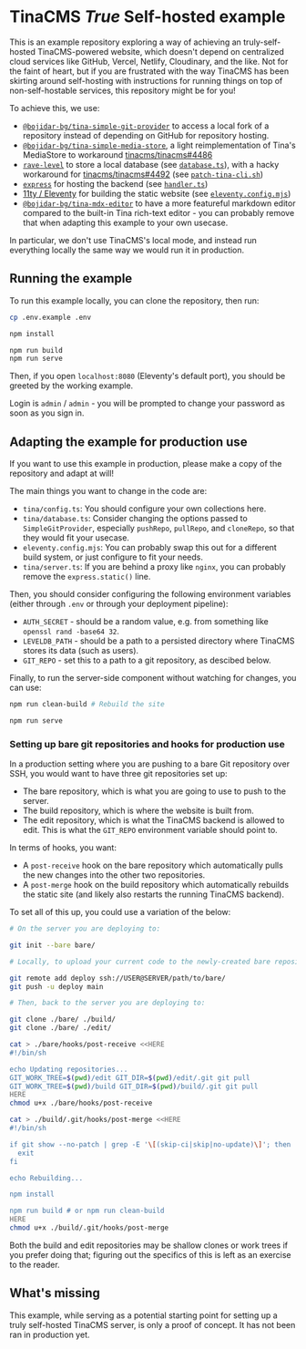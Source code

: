 # TinaCMS *True* Self-hosted example

This is an example repository exploring a way of achieving an truly-self-hosted TinaCMS-powered website, which doesn't depend on centralized cloud services like GitHub, Vercel, Netlify, Cloudinary, and the like. Not for the faint of heart, but if you are frustrated with the way TinaCMS has been skirting around self-hosting with instructions for running things on top of non-self-hostable services, this repository might be for you!

To achieve this, we use:

* [`@bojidar-bg/tina-simple-git-provider`](https://www.npmjs.com/package/@bojidar-bg/tina-simple-git-provider) to access a local fork of a repository instead of depending on GitHub for repository hosting.
* [`@bojidar-bg/tina-simple-media-store`](https://www.npmjs.com/package/@bojidar-bg/tina-simple-media-store), a light reimplementation of Tina's MediaStore to workaround [tinacms/tinacms#4486](https://github.com/tinacms/tinacms/issues/4486)
* [`rave-level`](https://www.npmjs.com/package/rave-level) to store a local database (see [`database.ts`](./tina/database.ts)), with a hacky workaround for [tinacms/tinacms#4492](https://github.com/tinacms/tinacms/issues/4492) (see [`patch-tina-cli.sh`](./patch-tina-cli.sh))
* [`express`](https://expressjs.com/) for hosting the backend (see [`handler.ts`](./tina/handler.ts))
* [11ty / Eleventy](https://www.11ty.dev/) for building the static website (see [`eleventy.config.mjs`](./eleventy.config.mjs))
* [`@bojidar-bg/tina-mdx-editor`](https://www.npmjs.com/package/@bojidar-bg/tina-mdx-editor) to have a more featureful markdown editor compared to the built-in Tina rich-text editor - you can probably remove that when adapting this example to your own usecase.

In particular, we don't use TinaCMS's local mode, and instead run everything locally the same way we would run it in production.

## Running the example

To run this example locally, you can clone the repository, then run:

```bash
cp .env.example .env

npm install

npm run build
npm run serve
```

Then, if you open `localhost:8080` (Eleventy's default port), you should be greeted by the working example.

Login is `admin` / `admin` - you will be prompted to change your password as soon as you sign in.

## Adapting the example for production use

If you want to use this example in production, please make a copy of the repository and adapt at will!

The main things you want to change in the code are:

* `tina/config.ts`: You should configure your own collections here.
* `tina/database.ts`: Consider changing the options passed to `SimpleGitProvider`, especially `pushRepo`, `pullRepo`, and `cloneRepo`, so that they would fit your usecase.
* `eleventy.config.mjs`: You can probably swap this out for a different build system, or just configure to fit your needs.
* `tina/server.ts`: If you are behind a proxy like `nginx`, you can probably remove the `express.static()` line.

Then, you should consider configuring the following environment variables (either through `.env` or through your deployment pipeline):

* `AUTH_SECRET` - should be a random value, e.g. from something like `openssl rand -base64 32`.
* `LEVELDB_PATH` - should be a path to a persisted directory where TinaCMS stores its data (such as users).
* `GIT_REPO` - set this to a path to a git repository, as descibed below.

Finally, to run the server-side component without watching for changes, you can use:

```bash
npm run clean-build # Rebuild the site

npm run serve
```

### Setting up bare git repositories and hooks for production use

In a production setting where you are pushing to a bare Git repository over SSH, you would want to have three git repositories set up:

* The bare repository, which is what you are going to use to push to the server.
* The build repository, which is where the website is built from.
* The edit repository, which is what the TinaCMS backend is allowed to edit. This is what the `GIT_REPO` environment variable should point to.

In terms of hooks, you want:
* A `post-receive` hook on the bare repository which automatically pulls the new changes into the other two repositories.
* A `post-merge` hook on the build repository which automatically rebuilds the static site (and likely also restarts the running TinaCMS backend).

To set all of this up, you could use a variation of the below:

```bash
# On the server you are deploying to:

git init --bare bare/

# Locally, to upload your current code to the newly-created bare repository:

git remote add deploy ssh://USER@SERVER/path/to/bare/
git push -u deploy main

# Then, back to the server you are deploying to:

git clone ./bare/ ./build/
git clone ./bare/ ./edit/

cat > ./bare/hooks/post-receive <<HERE
#!/bin/sh

echo Updating repositories...
GIT_WORK_TREE=$(pwd)/edit GIT_DIR=$(pwd)/edit/.git git pull
GIT_WORK_TREE=$(pwd)/build GIT_DIR=$(pwd)/build/.git git pull
HERE
chmod u+x ./bare/hooks/post-receive

cat > ./build/.git/hooks/post-merge <<HERE
#!/bin/sh

if git show --no-patch | grep -E '\[(skip-ci|skip|no-update)\]'; then
  exit
fi

echo Rebuilding...

npm install

npm run build # or npm run clean-build
HERE
chmod u+x ./build/.git/hooks/post-merge
```

Both the build and edit repositories may be shallow clones or work trees if you prefer doing that; figuring out the specifics of this is left as an exercise to the reader.

## What's missing

This example, while serving as a potential starting point for setting up a truly self-hosted TinaCMS server, is only a proof of concept. It has not been ran in production yet.

